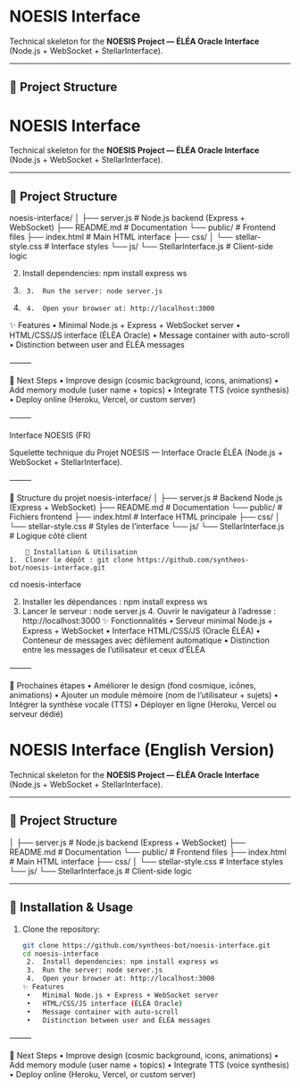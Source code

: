 # NOESIS Interface

Technical skeleton for the **NOESIS Project — ÉLÉA Oracle Interface**  
(Node.js + WebSocket + StellarInterface).

---

## 📂 Project Structure
# NOESIS Interface

Technical skeleton for the **NOESIS Project — ÉLÉA Oracle Interface**  
(Node.js + WebSocket + StellarInterface).

---

## 📂 Project Structure
noesis-interface/
│
├── server.js                # Node.js backend (Express + WebSocket)
├── README.md                # Documentation
└── public/                  # Frontend files
├── index.html            # Main HTML interface
├── css/
│   └── stellar-style.css # Interface styles
└── js/
└── StellarInterface.js # Client-side logic

2.	Install dependencies: npm install express ws
3.		3.	Run the server: node server.js
4.		4.	Open your browser at: http://localhost:3000

✨ Features
	•	Minimal Node.js + Express + WebSocket server
	•	HTML/CSS/JS interface (ÉLÉA Oracle)
	•	Message container with auto-scroll
	•	Distinction between user and ÉLÉA messages

⸻

🔮 Next Steps
	•	Improve design (cosmic background, icons, animations)
	•	Add memory module (user name + topics)
	•	Integrate TTS (voice synthesis)
	•	Deploy online (Heroku, Vercel, or custom server)

⸻

Interface NOESIS (FR)

Squelette technique du Projet NOESIS — Interface Oracle ÉLÉA
(Node.js + WebSocket + StellarInterface).

⸻

📂 Structure du projet
noesis-interface/
│
├── server.js                # Backend Node.js (Express + WebSocket)
├── README.md                # Documentation
└── public/                   # Fichiers frontend
    ├── index.html            # Interface HTML principale
    ├── css/
    │   └── stellar-style.css # Styles de l’interface
    └── js/
        └── StellarInterface.js # Logique côté client

        🚀 Installation & Utilisation
	1.	Cloner le dépôt : git clone https://github.com/syntheos-bot/noesis-interface.git
cd noesis-interface

2.	Installer les dépendances : npm install express ws
   3.	Lancer le serveur : node server.js
	4.	Ouvrir le navigateur à l’adresse : http://localhost:3000
✨ Fonctionnalités
	•	Serveur minimal Node.js + Express + WebSocket
	•	Interface HTML/CSS/JS (Oracle ÉLÉA)
	•	Conteneur de messages avec défilement automatique
	•	Distinction entre les messages de l’utilisateur et ceux d’ÉLÉA

⸻

🔮 Prochaines étapes
	•	Améliorer le design (fond cosmique, icônes, animations)
	•	Ajouter un module mémoire (nom de l’utilisateur + sujets)
	•	Intégrer la synthèse vocale (TTS)
	•	Déployer en ligne (Heroku, Vercel ou serveur dédié)

 # NOESIS Interface (English Version)

Technical skeleton for the **NOESIS Project — ÉLÉA Oracle Interface**  
(Node.js + WebSocket + StellarInterface).

---

## 📂 Project Structure
│
├── server.js                # Node.js backend (Express + WebSocket)
├── README.md                # Documentation
└── public/                  # Frontend files
├── index.html            # Main HTML interface
├── css/
│   └── stellar-style.css # Interface styles
└── js/
└── StellarInterface.js # Client-side logic
      
 ---

## 🚀 Installation & Usage

1. Clone the repository:
   ```bash
   git clone https://github.com/syntheos-bot/noesis-interface.git
   cd noesis-interface
   	2.	Install dependencies: npm install express ws
   	3.	Run the server: node server.js
   	4.	Open your browser at: http://localhost:3000
   ✨ Features
	•	Minimal Node.js + Express + WebSocket server
	•	HTML/CSS/JS interface (ÉLÉA Oracle)
	•	Message container with auto-scroll
	•	Distinction between user and ÉLÉA messages

⸻

🔮 Next Steps
	•	Improve design (cosmic background, icons, animations)
	•	Add memory module (user name + topics)
	•	Integrate TTS (voice synthesis)
	•	Deploy online (Heroku, Vercel, or custom server)
 

